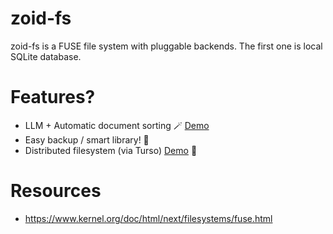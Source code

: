 # zoid-fs

zoid-fs is a FUSE file system with pluggable backends. The first one is local SQLite database.

# Features?

- LLM + Automatic document sorting 🪄 [Demo](https://www.loom.com/share/c315bcdc54f346d7af7d841a4a84ed62)
- Easy backup / smart library! 💾
- Distributed filesystem (via Turso) [Demo](https://www.loom.com/share/112a30425a7a4598953ad191cb0fb774) 🤠

# Resources

- https://www.kernel.org/doc/html/next/filesystems/fuse.html
